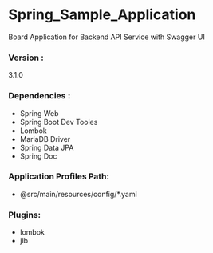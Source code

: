 # Spring_Sample_Application
Board Application for Backend API Service with Swagger UI

### Version : 
3.1.0

### Dependencies :
- Spring Web
- Spring Boot Dev Tooles
- Lombok
- MariaDB Driver
- Spring Data JPA
- Spring Doc

### Application Profiles Path:
- @src/main/resources/config/*.yaml

### Plugins:
- lombok
- jib